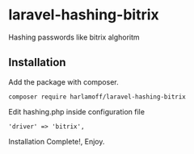 # laravel-hashing-bitrix
Hashing passwords like bitrix alghoritm

## Installation
Add the package with composer.
```
composer require harlamoff/laravel-hashing-bitrix
```
Edit hashing.php inside configuration file
```
'driver' => 'bitrix',
```
Installation Complete!, Enjoy.

